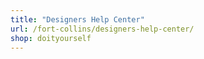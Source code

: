 ```yaml
---
title: "Designers Help Center"
url: /fort-collins/designers-help-center/
shop: doityourself
---
```

